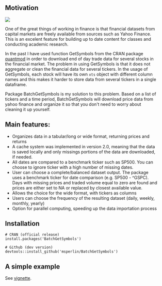 ## Motivation

[![](https://cranlogs.r-pkg.org/badges/BatchGetSymbols)](https://cran.rstudio.com/web/packages/BatchGetSymbols/index.html)

One of the great things of working in finance is that financial datasets from capital markets are freely available from sources such as Yahoo Finance. This is an excelent feature for building up to date content for classes and conducting academic research. 

In the past I have used function GetSymbols from the CRAN package [quantmod](https://cran.r-project.org/package=quantmod) in order to download end of day trade data for several stocks in the financial market. The problem in using GetSymbols is that it does not aggregate or clean the financial data for several tickers. In the usage of GetSymbols, each stock will have its own `xts` object with different column names and this makes it harder to store data from several tickers in a single dataframe. 

Package BatchGetSymbols is my solution to this problem. Based on a list of tickers and a time period, BatchGetSymbols will download price data from yahoo finance and organize it so that you don't need to worry about cleaning it up yourself. 

## Main features:

- Organizes data in a tabular/long or wide format, returning prices and returns
- A cache system was implemented in version 2.0, meaning that the data is saved locally and only missings portions of the data are downloaded, if needed. 
- All dates are compared to a benchmark ticker such as SP500. You can choose to ignore ticker with a high number of missing dates.
- User can choose a complete/balanced dataset output. The package uses a benchmark ticker for date comparison (e.g. SP500 - ^GSPC). Days with missing prices and traded volume equal to zero are found and prices are either set to NA or replaced by closest available value.
- Allows the choice for the wide format, with tickers as columns
- Users can choose the frequency of the resulting dataset (daily, weekly, monthly, yearly)
- Option for parallel computing, speeding up the data importation process

## Installation

```
# CRAN (official release)
install.packages('BatchGetSymbols')

# Github (dev version)
devtools::install_github('msperlin/BatchGetSymbols')
```

## A simple example

See [vignette](https://cran.r-project.org/package=BatchGetSymbols).
